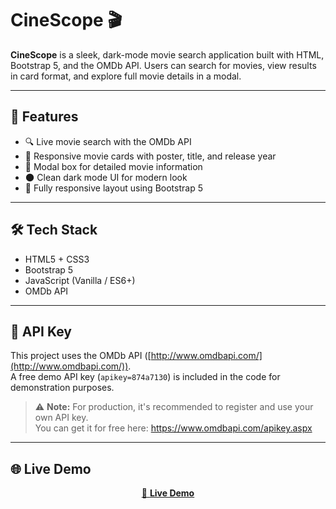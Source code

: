 # CineScope 🎬

**CineScope** is a sleek, dark-mode movie search application built with HTML, Bootstrap 5, and the OMDb API. Users can search for movies, view results in card format, and explore full movie details in a modal.

---

## 🚀 Features

- 🔍 Live movie search with the OMDb API
- 🎴 Responsive movie cards with poster, title, and release year
- 📄 Modal box for detailed movie information
- 🌑 Clean dark mode UI for modern look
- 📱 Fully responsive layout using Bootstrap 5

---

## 🛠️ Tech Stack

- HTML5 + CSS3
- Bootstrap 5
- JavaScript (Vanilla / ES6+)
- OMDb API

---

## 🔑 API Key

This project uses the OMDb API ([http://www.omdbapi.com/](http://www.omdbapi.com/)).  
A free demo API key (`apikey=874a7130`) is included in the code for demonstration purposes.

> ⚠️ **Note:** For production, it's recommended to register and use your own API key.  
You can get it for free here: https://www.omdbapi.com/apikey.aspx

---

## 🌐 Live Demo

<p align="center">
  <a href="https://bmaarianto.github.io/cinescope/" target="_blank">
    🔗 <strong>Live Demo</strong>
  </a>
</p>
